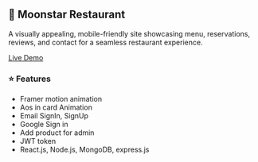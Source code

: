 ## 🏪 Moonstar Restaurant

A visually appealing, mobile-friendly site showcasing menu, reservations, reviews, and contact for a seamless restaurant experience.

<a href='https://65797c6e7b0f227d6eb29ab8--charming-shortbread-bc0bca.netlify.app/'>Live Demo</a>

### ⭐ Features
- Framer motion animation
- Aos in card Animation
- Email SignIn, SignUp
- Google Sign in
- Add product for admin
- JWT token
- React.js, Node.js, MongoDB, express.js
